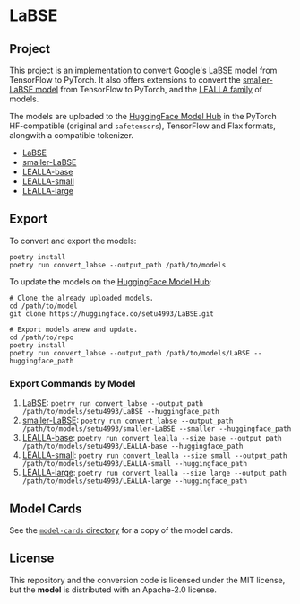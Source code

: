 # LaBSE

## Project

This project is an implementation to convert Google's [LaBSE](https://tfhub.dev/google/LaBSE/2) model from TensorFlow to PyTorch. It also offers extensions to convert the [smaller-LaBSE model](https://tfhub.dev/jeongukjae/smaller_LaBSE_15lang/1) from TensorFlow to PyTorch, and the [LEALLA family](https://tfhub.dev/google/collections/LEALLA/1) of models.

The models are uploaded to the [HuggingFace Model Hub](https://huggingface.co/setu4993/) in the PyTorch HF-compatible (original and `safetensors`), TensorFlow and Flax formats, alongwith a compatible tokenizer.

- [LaBSE](https://huggingface.co/setu4993/LaBSE)
- [smaller-LaBSE](https://huggingface.co/setu4993/smaller-LaBSE)
- [LEALLA-base](https://huggingface.co/setu4993/LEALLA-base)
- [LEALLA-small](https://huggingface.co/setu4993/LEALLA-small)
- [LEALLA-large](https://huggingface.co/setu4993/LEALLA-large)

## Export

To convert and export the models:

```shell
poetry install
poetry run convert_labse --output_path /path/to/models
```

To update the models on the [HuggingFace Model Hub](https://huggingface.co/setu4993/LaBSE):

```shell
# Clone the already uploaded models.
cd /path/to/model
git clone https://huggingface.co/setu4993/LaBSE.git

# Export models anew and update.
cd /path/to/repo
poetry install
poetry run convert_labse --output_path /path/to/models/LaBSE --huggingface_path
```

### Export Commands by Model

1. [LaBSE](https://huggingface.co/setu4993/LaBSE): `poetry run convert_labse --output_path /path/to/models/setu4993/LaBSE --huggingface_path`
2. [smaller-LaBSE](https://huggingface.co/setu4993/smaller-LaBSE): `poetry run convert_labse --output_path /path/to/models/setu4993/smaller-LaBSE --smaller --huggingface_path`
3. [LEALLA-base](https://huggingface.co/setu4993/LEALLA-base): `poetry run convert_lealla --size base --output_path /path/to/models/setu4993/LEALLA-base --huggingface_path`
4. [LEALLA-small](https://huggingface.co/setu4993/LEALLA-small): `poetry run convert_lealla --size small --output_path /path/to/models/setu4993/LEALLA-small --huggingface_path`
5. [LEALLA-large](https://huggingface.co/setu4993/LEALLA-large): `poetry run convert_lealla --size large --output_path /path/to/models/setu4993/LEALLA-large --huggingface_path`

## Model Cards

See the [`model-cards` directory](https://github.com/setu4993/convert-labse-tf-pt/tree/main/model-cards) for a copy of the model cards.

## License

This repository and the conversion code is licensed under the MIT license, but the **model** is distributed with an Apache-2.0 license.
